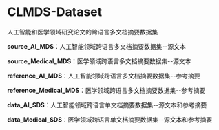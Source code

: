 # CLMDS-Dataset
人工智能和医学领域研究论文的跨语言多文档摘要数据集

**source_AI_MDS**：人工智能领域跨语言多文档摘要数据集--源文本

**source_Medical_MDS**：医学领域跨语言多文档摘要数据集--源文本

**reference_AI_MDS**：人工智能领域跨语言多文档摘要数据集--参考摘要

**reference_Medical_MDS**：医学领域跨语言多文档摘要数据集--参考摘要 

**data_AI_SDS**：人工智能领域跨语言单文档摘要数据集--源文本和参考摘要

**data_Medical_SDS**：医学领域跨语言单文档摘要数据集--源文本和参考摘要
